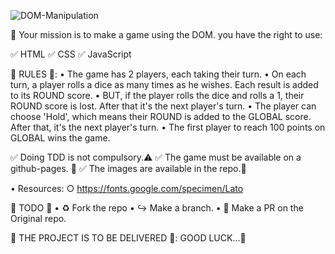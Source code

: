 ![DOM-Manipulation](https://user-images.githubusercontent.com/86053671/128187103-ff4a450d-7918-4d94-890c-6f3b249cda19.png)

📝 Your mission is to make a game using the DOM. you have the right to use:

✅ HTML
✅ CSS
✅ JavaScript

🎊 RULES 🎊:
• The game has 2 players, each taking their turn.
• On each turn, a player rolls a dice as many times as he wishes. Each result is added to its ROUND score.
• BUT, if the player rolls the dice and rolls a 1, their ROUND score is lost. After that it's the next player's turn.
• The player can choose 'Hold', which means their ROUND is added to the GLOBAL score. After that, it's the next player's turn.
• The first player to reach 100 points on GLOBAL wins the game.

✅ Doing TDD is not compulsory.⚠️
✅ The game must be available on a github-pages. 🚀
✅ The images are available in the repo.📁

• Resources:
        ○ https://fonts.google.com/specimen/Lato
       
🚧 TODO 🚧
• ♻️ Fork the repo
• ↪️ Make a branch.
• 🔀 Make a PR on the Original repo.

🏁 THE PROJECT IS TO BE DELIVERED 🏁:
                      GOOD LUCK...👋
                          
